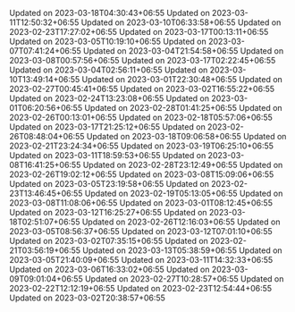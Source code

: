 
Updated on 2023-03-18T04:30:43+06:55
Updated on 2023-03-11T12:50:32+06:55
Updated on 2023-03-10T06:33:58+06:55
Updated on 2023-02-23T17:27:02+06:55
Updated on 2023-03-17T00:13:11+06:55
Updated on 2023-03-05T10:19:10+06:55
Updated on 2023-03-07T07:41:24+06:55
Updated on 2023-03-04T21:54:58+06:55
Updated on 2023-03-08T00:57:56+06:55
Updated on 2023-03-17T02:22:45+06:55
Updated on 2023-03-04T02:56:11+06:55
Updated on 2023-03-10T13:49:14+06:55
Updated on 2023-03-01T22:30:48+06:55
Updated on 2023-02-27T00:45:41+06:55
Updated on 2023-03-02T16:55:22+06:55
Updated on 2023-02-24T13:23:08+06:55
Updated on 2023-03-01T06:20:56+06:55
Updated on 2023-02-28T01:41:25+06:55
Updated on 2023-02-26T00:13:01+06:55
Updated on 2023-02-18T05:57:06+06:55
Updated on 2023-03-17T21:25:12+06:55
Updated on 2023-02-26T08:48:04+06:55
Updated on 2023-03-18T09:06:58+06:55
Updated on 2023-02-21T23:24:34+06:55
Updated on 2023-03-19T06:25:10+06:55
Updated on 2023-03-11T18:59:53+06:55
Updated on 2023-03-08T16:41:25+06:55
Updated on 2023-02-28T23:12:49+06:55
Updated on 2023-02-26T19:02:12+06:55
Updated on 2023-03-08T15:09:06+06:55
Updated on 2023-03-05T23:19:58+06:55
Updated on 2023-02-23T13:46:45+06:55
Updated on 2023-02-19T05:13:05+06:55
Updated on 2023-03-08T11:08:06+06:55
Updated on 2023-03-01T08:12:45+06:55
Updated on 2023-03-12T16:25:27+06:55
Updated on 2023-03-18T02:51:07+06:55
Updated on 2023-02-26T12:16:03+06:55
Updated on 2023-03-05T08:56:37+06:55
Updated on 2023-03-12T07:01:10+06:55
Updated on 2023-03-02T07:35:15+06:55
Updated on 2023-02-21T03:56:19+06:55
Updated on 2023-03-13T05:38:59+06:55
Updated on 2023-03-05T21:40:09+06:55
Updated on 2023-03-11T14:32:33+06:55
Updated on 2023-03-06T16:33:02+06:55
Updated on 2023-03-09T09:01:04+06:55
Updated on 2023-02-27T10:28:57+06:55
Updated on 2023-02-22T12:12:19+06:55
Updated on 2023-02-23T12:54:44+06:55
Updated on 2023-03-02T20:38:57+06:55